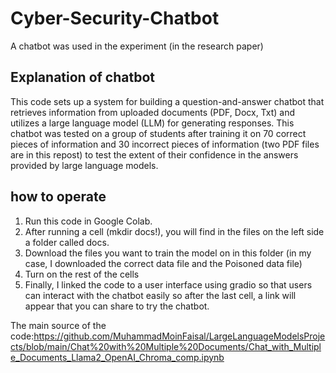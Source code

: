 # Cyber-Security-Chatbot
A chatbot was used in the experiment (in the research paper)
## Explanation of chatbot
This code sets up a system for building a question-and-answer chatbot that retrieves information from uploaded documents (PDF, Docx, Txt) and utilizes a large language model (LLM) for generating responses.
This chatbot was tested on a group of students after training it on 70 correct pieces of information and 30 incorrect pieces of information (two PDF files are in this repost) to test the extent of their confidence in the answers provided by large language models.
## how to operate
1. Run this code in Google Colab.
2. After running a cell (mkdir docs!), you will find in the files on the left side a folder called docs.
3. Download the files you want to train the model on in this folder (in my case, I downloaded the correct data file and the Poisoned data file)
4. Turn on the rest of the cells
5. Finally, I linked the code to a user interface using gradio so that users can interact with the chatbot easily so after the last cell, a link will appear that you can share to try the chatbot.


The main source of the code:https://github.com/MuhammadMoinFaisal/LargeLanguageModelsProjects/blob/main/Chat%20with%20Multiple%20Documents/Chat_with_Multiple_Documents_Llama2_OpenAI_Chroma_comp.ipynb
